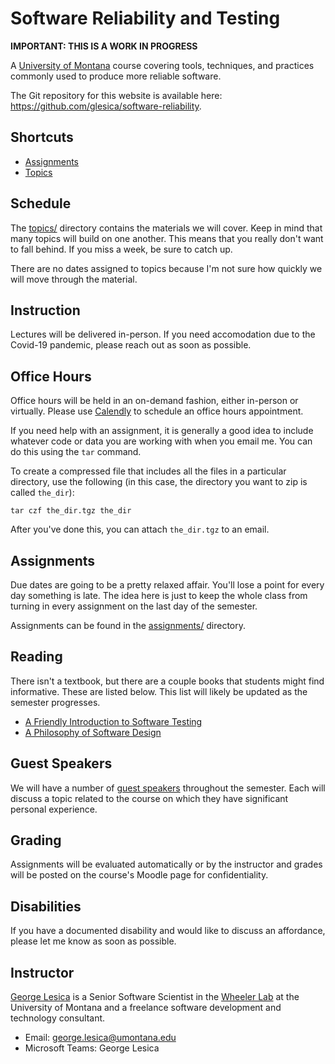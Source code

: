 # Software Reliability and Testing

**IMPORTANT: THIS IS A WORK IN PROGRESS**

A [University of Montana](https://www.umt.edu) course covering tools,
techniques, and practices commonly used to produce more reliable software.

The Git repository for this website is available here:
<https://github.com/glesica/software-reliability>.

## Shortcuts

  * [Assignments](assignments/)
  * [Topics](topics/)

## Schedule

The [topics/](topics/) directory contains the materials we will cover. Keep in
mind that many topics will build on one another. This means that you really
don't want to fall behind. If you miss a week, be sure to catch up.

There are no dates assigned to topics because I'm not sure how quickly we will
move through the material.

## Instruction

Lectures will be delivered in-person. If you need accomodation due to the
Covid-19 pandemic, please reach out as soon as possible.

## Office Hours

Office hours will be held in an on-demand fashion, either in-person or
virtually. Please use [Calendly](https://calendly.com/glesica) to schedule an
office hours appointment.

If you need help with an assignment, it is generally a good idea to include
whatever code or data you are working with when you email me. You can do this
using the `tar` command.

To create a compressed file that includes all the files in a particular
directory, use the following (in this case, the directory you want to zip is
called `the_dir`):

```
tar czf the_dir.tgz the_dir
```

After you've done this, you can attach `the_dir.tgz` to an email.

## Assignments

Due dates are going to be a pretty relaxed affair. You'll lose a point for every
day something is late. The idea here is just to keep the whole class from
turning in every assignment on the last day of the semester.

Assignments can be found in the [assignments/](assignments/) directory.

## Reading

There isn't a textbook, but there are a couple books that students might find
informative. These are listed below. This list will likely be updated as the
semester progresses.

  * [A Friendly Introduction to Software
    Testing](https://github.com/laboon/ebook)
  * [A Philosophy of Software Design](https://www.goodreads.com/book/show/39996759-a-philosophy-of-software-design)

## Guest Speakers

We will have a number of [guest speakers](guests.html) throughout the semester.
Each will discuss a topic related to the course on which they have significant
personal experience.

## Grading

Assignments will be evaluated automatically or by the instructor and grades will
be posted on the course's Moodle page for confidentiality.

## Disabilities

If you have a documented disability and would like to discuss an affordance,
please let me know as soon as possible.

## Instructor

[George Lesica](https://lesica.com) is a Senior Software Scientist in the
[Wheeler Lab](https://wheelerlab.org) at the University of Montana and a
freelance software development and technology consultant.

  - Email: <george.lesica@umontana.edu>
  - Microsoft Teams: George Lesica

